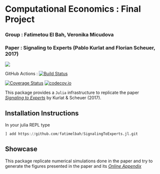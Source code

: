 # Computational Economics : Final Project 

### Group : Fatimetou El Bah, Veronika Micudova

### Paper : Signaling to Experts (Pablo Kurlat and Florian Scheuer, 2017)


<!-- [![](https://img.shields.io/badge/docs-stable-blue.svg)](https://fatimelbah.github.io/SignalingToExperts.jl/stable) -->
[![](https://img.shields.io/badge/docs-dev-blue.svg)](https://fatimelbah.github.io/SignalingToExperts.jl/dev)

GitHub Actions : [![Build Status](https://github.com/fatimelbah/SignalingToExperts.jl/workflows/CI/badge.svg)](https://github.com/fatimelbah/SignalingToExperts.jl/actions?query=workflow%3ACI+branch%3Amaster)


[![Coverage Status](https://coveralls.io/repos/fatimelbah/SignalingToExperts.jl/badge.svg?branch=master)](https://coveralls.io/r/fatimelbah/SignalingToExperts.jl?branch=master)
[![codecov.io](http://codecov.io/github/fatimelbah/SignalingToExperts.jl/coverage.svg?branch=master)](http://codecov.io/github/fatimelbah/SignalingToExperts.jl?branch=master)

This package provides a `Julia` infrastructure to replicate the paper *[Signaling to Experts](https://www.nber.org/system/files/working_papers/w23817/w23817.pdf)* by Kurlat & Scheuer (2017).

## Installation Instructions

In your julia REPL type

```julia
] add https://github.com/fatimelbah/SignalingToExperts.jl.git
```

## Showcase

This package replicate numerical simulations done in the paper and try to generate the figures presented in the paper and its *[Online Appendix](https://zenodo.org/record/4004262#.YKfP4JMzbQ0)*
